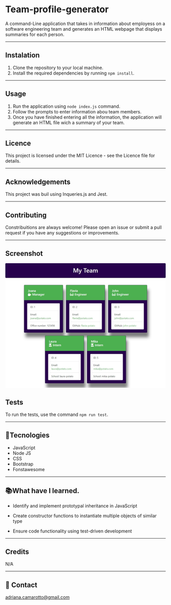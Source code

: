 # Team-profile-generator
A command-Line application that takes in information about employess on a software engineering team and generates an HTML webpage that displays summaries for each person.

---

## Instalation

1. Clone the repository to your local machine.
2. Install the required dependencies by running `npm install`.

---

## Usage

1. Run the application using `node index.js` command.
2. Follow the prompts to enter information abou team members.
3. Once you have finished entering all the information, the application will generate an HTML file wich a summary of your team.

---

## Licence
 
This project is licensed under the MIT Licence - see the Licence file for details.

---

## Acknowledgements

This project was buil using Inqueries.js and Jest.

---

## Contributing

Constribuitions are always welcome! Please open an issue or submit a pull request if you have any suggestions or improvements.

---

## Screenshot

![preview](./assets/My%20team%20screenshot.jpeg)



## Tests

To run the tests, use the command `npm run test`.

---



## 🚀Tecnologies

- JavaScript
- Node JS
- CSS
- Bootstrap
- Fonstawesome

---

## 📚What have I learned.

- Identify and implement prototypal inheritance in JavaScript

- Create constructor functions to instantiate multiple objects of similar type

- Ensure code functionality using test-driven development

---

## Credits

N/A

---

## 📧 Contact

adriana.camarotto@gmail.com

